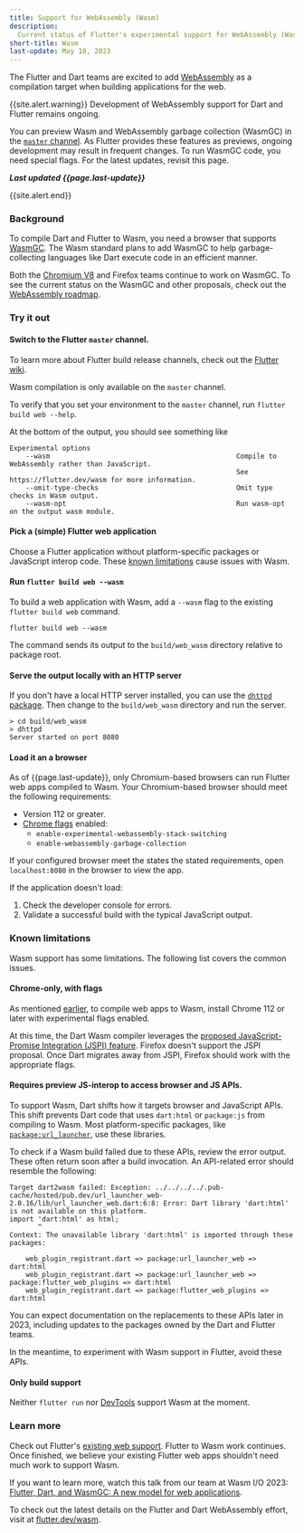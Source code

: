 ```yaml
---
title: Support for WebAssembly (Wasm)
description:
  Current status of Flutter's experimental support for WebAssembly (Wasm).
short-title: Wasm
last-update: May 10, 2023
---
```


The Flutter and Dart teams are excited to add
[WebAssembly](https://webassembly.org/) as a compilation target when building
applications for the web.

{{site.alert.warning}} Development of WebAssembly support for Dart and Flutter
remains ongoing.

You can preview Wasm and WebAssembly garbage collection (WasmGC) in the
[`master` channel](https://github.com/flutter/flutter/wiki/flutter-build-release-channels#master).
As Flutter provides these features as previews, ongoing development may result
in frequent changes. To run WasmGC code, you need special flags. For the latest
updates, revisit this page.

**_Last updated {{page.last-update}}_**

{{site.alert.end}}

### Background

To compile Dart and Flutter to Wasm, you need a browser that supports
[WasmGC](https://github.com/WebAssembly/gc/tree/main/proposals/gc). The Wasm
standard plans to add WasmGC to help garbage-collecting languages like Dart
execute code in an efficient manner.

Both the [Chromium V8](https://chromestatus.com/feature/6062715726462976) and
Firefox teams continue to work on WasmGC. To see the current status on the
WasmGC and other proposals, check out the
[WebAssembly roadmap](https://webassembly.org/roadmap/).

### Try it out

#### Switch to the Flutter `master` channel.

To learn more about Flutter build release channels, check out the
[Flutter wiki](https://github.com/flutter/flutter/wiki/Flutter-build-release-channels).

Wasm compilation is only available on the `master` channel.

To verify that you set your environment to the `master` channel, run
`flutter build web --help`.

At the bottom of the output, you should see something like

```console
Experimental options
    --wasm                                              Compile to WebAssembly rather than JavaScript.
                                                        See https://flutter.dev/wasm for more information.
    --omit-type-checks                                  Omit type checks in Wasm output.
    --wasm-opt                                          Run wasm-opt on the output wasm module.
```

#### Pick a (simple) Flutter web application

Choose a Flutter application without platform-specific packages or JavaScript
interop code. These [known limitations](#known-limitations) cause issues with
Wasm.

#### Run `flutter build web --wasm`

To build a web application with Wasm, add a `--wasm` flag to the existing
`flutter build web` command.

```console
flutter build web --wasm
```

The command sends its output to the `build/web_wasm` directory relative to
package root.

#### Serve the output locally with an HTTP server

If you don't have a local HTTP server installed, you can use the
[`dhttpd` package](https://pub.dev/packages/dhttpd). Then change to the
`build/web_wasm` directory and run the server.

```terminal
> cd build/web_wasm
> dhttpd
Server started on port 8080
```

#### Load it an a browser

As of {{page.last-update}}, only Chromium-based browsers can run Flutter web
apps compiled to Wasm. Your Chromium-based browser should meet the following
requirements:

- Version 112 or greater.
- [Chrome flags](https://developer.chrome.com/docs/web-platform/chrome-flags/)
  enabled:
  - `enable-experimental-webassembly-stack-switching`
  - `enable-webassembly-garbage-collection`

If your configured browser meet the states the stated requirements, open
`localhost:8080` in the browser to view the app.

If the application doesn't load:

1. Check the developer console for errors.
1. Validate a successful build with the typical JavaScript output.

### Known limitations

Wasm support has some limitations. The following list covers the common issues.

#### Chrome-only, with flags

As mentioned [earlier](#load-it-an-a-browser), to compile web apps to Wasm,
install Chrome 112 or later with experimental flags enabled.

At this time, the Dart Wasm compiler leverages the
[proposed JavaScript-Promise Integration (JSPI) feature](https://github.com/WebAssembly/js-promise-integration/blob/main/proposals/js-promise-integration/Overview.md).
Firefox doesn't support the JSPI proposal. Once Dart migrates away from JSPI,
Firefox should work with the appropriate flags.

#### Requires preview JS-interop to access browser and JS APIs.

To support Wasm, Dart shifts how it targets browser and JavaScript APIs. This
shift prevents Dart code that uses `dart:html` or `package:js` from compiling to
Wasm. Most platform-specific packages, like
[`package:url_launcher`](https://pub.dev/packages/url_launcher), use these
libraries.

To check if a Wasm build failed due to these APIs, review the error output.
These often return soon after a build invocation. An API-related error should
resemble the following:

```console
Target dart2wasm failed: Exception: ../../../../.pub-cache/hosted/pub.dev/url_launcher_web-2.0.16/lib/url_launcher_web.dart:6:8: Error: Dart library 'dart:html' is not available on this platform.
import 'dart:html' as html;
       ^
Context: The unavailable library 'dart:html' is imported through these packages:

    web_plugin_registrant.dart => package:url_launcher_web => dart:html
    web_plugin_registrant.dart => package:url_launcher_web => package:flutter_web_plugins => dart:html
    web_plugin_registrant.dart => package:flutter_web_plugins => dart:html
```

You can expect documentation on the replacements to these APIs later in 2023,
including updates to the packages owned by the Dart and Flutter teams.

In the meantime, to experiment with Wasm support in Flutter, avoid these APIs.

#### Only build support

Neither `flutter run` nor [DevTools]({{site.main-url}}/tools/devtools) support
Wasm at the moment.

### Learn more

Check out Flutter's
[existing web support]({{site.main-url}}/multi-platform/web). Flutter to Wasm
work continues. Once finished, we believe your existing Flutter web apps
shouldn't need much work to support Wasm.

If you want to learn more, watch this talk from our team at Wasm I/O 2023:
[Flutter, Dart, and WasmGC: A new model for web applications](https://youtu.be/Nkjc9r0WDNo).

To check out the latest details on the Flutter and Dart WebAssembly effort,
visit at [flutter.dev/wasm]({{site.main-url}}/wasm).
